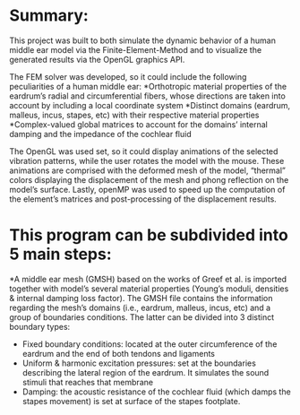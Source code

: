 # Summary:
This project was built to both simulate the dynamic behavior of a human middle ear model via the Finite-Element-Method and to visualize the generated results via the OpenGL graphics API. 

The FEM solver was developed, so it could include the following peculiarities of a human middle ear:
*Orthotropic material properties of the eardrum’s radial and circumferential fibers, whose directions are taken into account by including a local coordinate system
*Distinct domains (eardrum, malleus, incus, stapes, etc) with their respective material properties
*Complex-valued global matrices to account for the domains’ internal damping and the impedance of the cochlear fluid

The OpenGL was used set, so it could display animations of the selected vibration patterns, while the user rotates the model with the mouse. These animations are comprised with the deformed mesh of the model, “thermal” colors displaying the displacement of the mesh and phong reflection on the model’s surface. 
Lastly, openMP was used to speed up the computation of the element’s matrices and post-processing of the displacement results.

# This program can be subdivided into 5 main steps:

*A middle ear mesh (GMSH) based on the works of Greef et al. is imported together with model’s several material properties (Young’s moduli, densities & internal damping loss factor). The GMSH file contains the information regarding the mesh’s domains (i.e., eardrum, malleus, incus, etc) and a group of boundaries conditions. The latter can be divided into 3 distinct boundary types:
   * Fixed boundary conditions: located at the outer circumference of the eardrum and the end of both tendons and ligaments
   * Uniform & harmonic excitation pressures: set at the boundaries describing the lateral region of the eardrum. It simulates the sound stimuli that reaches that membrane
   * Damping: the acoustic resistance of the cochlear fluid (which damps the stapes movement) is set at surface of the stapes footplate.
